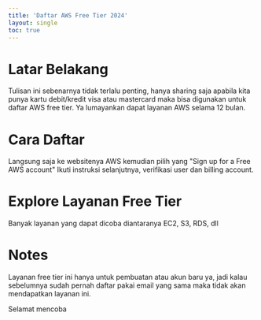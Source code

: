 ```yaml
---
title: 'Daftar AWS Free Tier 2024'
layout: single
toc: true
---
```

# Latar Belakang
Tulisan ini sebenarnya tidak terlalu penting, hanya sharing saja apabila kita punya kartu debit/kredit visa atau mastercard maka bisa digunakan untuk daftar AWS free tier.
Ya lumayankan dapat layanan AWS selama 12 bulan.

# Cara Daftar
Langsung saja ke websitenya AWS kemudian pilih yang "Sign up for a Free AWS account"
Ikuti instruksi selanjutnya, verifikasi user dan billing account.

# Explore Layanan Free Tier
Banyak layanan yang dapat dicoba diantaranya EC2, S3, RDS, dll

# Notes
Layanan free tier ini hanya untuk pembuatan atau akun baru ya, jadi kalau sebelumnya sudah pernah daftar pakai email yang sama maka tidak akan mendapatkan layanan ini.

Selamat mencoba